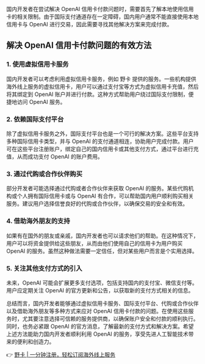国内开发者在尝试解决 OpenAI 信用卡付款问题时，需要首先了解本地使用信用卡的相关限制。由于国际支付通道存在一定障碍，国内用户通常不能直接使用本地信用卡与 OpenAI 进行交易，因此需要寻找其他解决方案来完成付款。

## 解决 OpenAI 信用卡付款问题的有效方法

### 1. 使用虚拟信用卡服务
国内开发者可以考虑利用虚拟信用卡服务，例如 野卡 提供的服务。一些机构提供海外线上服务的虚拟信用卡，用户可以通过支付宝等方式为虚拟信用卡充值，然后将其绑定到 OpenAI 账户并进行付款。这种方式帮助用户绕过国际支付限制，便捷地访问 OpenAI 服务。

### 2. 依赖国际支付平台
除了虚拟信用卡服务之外，国际支付平台也是一个可行的解决方案。这些平台支持多种国际信用卡类型，并与 OpenAI 的支付通道相连，协助用户完成付款。用户可在这些平台注册账户，绑定自己的国内信用卡或其他支付方式，通过平台进行充值，从而成功支付 OpenAI 的账户费用。

### 3. 通过代购或合作伙伴购买
部分开发者可能选择通过代购或者合作伙伴来获取 OpenAI 的服务。某些代购机构或个人拥有国际信用卡或与 OpenAI 有合作，可以帮助国内用户顺利购买相关服务。建议用户选择信誉良好的代购或合作伙伴，以确保交易的安全和有效。

### 4. 借助海外朋友的支持
如果有在国外的朋友或亲戚，国内开发者也可以请求他们的帮助。在这种情况下，用户可以将资金提供给这些朋友，从而由他们使用自己的信用卡为用户购买 OpenAI 的服务。虽然这种做法需要一定信任，但对某些用户而言是个实用选择。

### 5. 关注其他支付方式的引入
未来，OpenAI 可能会扩展更多支付选项，包括支持国内的支付宝、微信支付等。用户应定期关注 OpenAI 的官方更新和公告，以获取新的支付方式相关的信息。

总结而言，国内开发者能够通过虚拟信用卡服务、国际支付平台、代购或合作伙伴以及借助海外朋友等多种方式来应对 OpenAI 信用卡付款的问题。在使用这些服务时，尤其要注意选择可信赖的服务提供商，以确保账户安全和付款的顺利执行。同时，也务必紧跟 OpenAI 的官方消息，了解最新的支付方式和解决方案。希望上述方法能助力国内开发者顺利利用 OpenAI 的服务，享受先进人工智能技术带来的便利和创造力。

👉 [野卡 | 一分钟注册，轻松订阅海外线上服务](https://bit.ly/bewildcard)